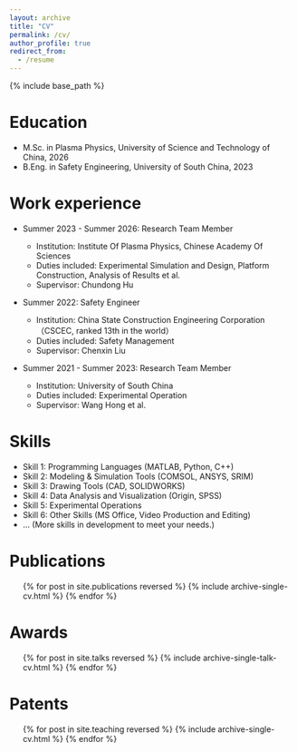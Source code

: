 ```yaml
---
layout: archive
title: "CV"
permalink: /cv/
author_profile: true
redirect_from:
  - /resume
---
```


{% include base_path %}

Education
======
* M.Sc. in Plasma Physics, University of Science and Technology of China, 2026
* B.Eng. in Safety Engineering, University of South China, 2023

Work experience
======
* Summer 2023 - Summer 2026: Research Team Member
  * Institution: Institute Of Plasma Physics, Chinese Academy Of Sciences
  * Duties included: Experimental Simulation and Design, Platform Construction, Analysis of Results et al.
  * Supervisor: Chundong Hu

* Summer 2022: Safety Engineer
  * Institution: China State Construction Engineering Corporation （CSCEC, ranked 13th in the world）
  * Duties included: Safety Management
  * Supervisor: Chenxin Liu

* Summer 2021 - Summer 2023: Research Team Member
  * Institution: University of South China
  * Duties included: Experimental Operation
  * Supervisor: Wang Hong et al.


  
Skills
======
* Skill 1: Programming Languages (MATLAB, Python, C++)
* Skill 2: Modeling & Simulation Tools (COMSOL, ANSYS, SRIM)
* Skill 3: Drawing Tools (CAD, SOLIDWORKS)
* Skill 4: Data Analysis and Visualization (Origin, SPSS)
* Skill 5: Experimental Operations
* Skill 6: Other Skills (MS Office, Video Production and Editing)
* ... (More skills in development to meet your needs.)

Publications
======
  <ul>{% for post in site.publications reversed %}
    {% include archive-single-cv.html %}
  {% endfor %}</ul>
  
Awards
======
  <ul>{% for post in site.talks reversed %}
    {% include archive-single-talk-cv.html  %}
  {% endfor %}</ul>
  
Patents
======
  <ul>{% for post in site.teaching reversed %}
    {% include archive-single-cv.html %}
  {% endfor %}</ul>
  
